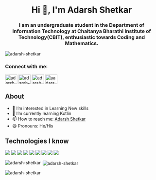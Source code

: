 <h1 align="center">Hi 👋, I'm Adarsh Shetkar</h1>

<h3 align="center">I am an undergraduate student in the Department of Information Technology at Chaitanya Bharathi Institute of Technology(CBIT), enthusiastic towards Coding and Mathematics.</h3>

<p align="left"> <img src="https://komarev.com/ghpvc/?username=adarsh-shetkar&label=Profile%20views&color=0e75b6&style=flat" alt="adarsh-shetkar" /> </p>

<h3 align="left">Connect with me:</h3>
<p align="left">
<a href="https://twitter.com/adarsh_shetkar" target="blank"><img align="center" src="https://raw.githubusercontent.com/rahuldkjain/github-profile-readme-generator/master/src/images/icons/Social/twitter.svg" alt="adarsh_shetkar" height="30" width="40" /></a>
<a href="https://linkedin.com/in/adarsh-shetkar-94a676208" target="blank"><img align="center" src="https://raw.githubusercontent.com/rahuldkjain/github-profile-readme-generator/master/src/images/icons/Social/linked-in-alt.svg" alt="adarsh-shetkar-94a676208" height="30" width="40" /></a>
<a href="https://www.codechef.com/users/adarshshetkar" target="blank"><img align="center" src="https://cdn.jsdelivr.net/npm/simple-icons@3.1.0/icons/codechef.svg" alt="adarshshetkar" height="30" width="40" /></a>
<a href="https://www.hackerrank.com/aadarsh_shetkar" target="blank"><img align="center" src="https://raw.githubusercontent.com/rahuldkjain/github-profile-readme-generator/master/src/images/icons/Social/hackerrank.svg" alt="aadarsh_shetkar" height="30" width="40" /></a>
</p>

<!---
## 🔗 Links
[![linkedin](https://img.shields.io/badge/linkedin-0A66C2?style=for-the-badge&logo=linkedin&logoColor=white)](https://www.linkedin.com/in/adarsh-shetkar-94a676208/)
[![twitter](https://img.shields.io/badge/twitter-1DA1F2?style=for-the-badge&logo=twitter&logoColor=white)](https://twitter.com/adarsh_shetkar)--->

## About

- 👀 I’m interested in Learning New skills
- 🌱 I’m currently learning Kotlin
- 📫 How to reach me: [Adarsh Shetkar](https://linkedin.com/in/adarsh-shetkar-94a676208)
- 😄 Pronouns: He/His

<h2>Technologies I know</h2>
<div style="display: inline-block">
  <img src="https://camo.githubusercontent.com/aa4e7225ee43867d83ed0da173bfc25414d00cdd0bb0eb89fe8820e234727537/68747470733a2f2f696d672e736869656c64732e696f2f62616467652f4769742532302d2532334630353033332e7376673f267374796c653d666c6174266c6f676f3d476974266c6f676f436f6c6f723d7768697465"> 
  <img src="https://camo.githubusercontent.com/c18cd53ff74afc46b5d7ed662cbf9c6dbd56b71a7273294d28158198577236e9/68747470733a2f2f696d672e736869656c64732e696f2f62616467652f4769744875622532302d2532333132313031312e7376673f267374796c653d666c6174266c6f676f3d476974487562266c6f676f436f6c6f723d7768697465">
  <img src="https://camo.githubusercontent.com/2737b75eaa2bfe68583c104646415e556dd8fd6faf3c51a9baceaf0cd940685d/68747470733a2f2f696d672e736869656c64732e696f2f62616467652f507974686f6e2532302d2532333134333534432e7376673f267374796c653d666c6174266c6f676f3d507974686f6e266c6f676f436f6c6f723d7768697465">
  <img src="https://camo.githubusercontent.com/6c1ef540990140a709d6c519c41140d30ed47052594301fee39384c293e4b490/68747470733a2f2f696d672e736869656c64732e696f2f62616467652f4a6176612532302d2532333435393834432e7376673f267374796c653d666c6174266c6f676f3d4a617661266c6f676f436f6c6f723d7768697465"> 
  <img src="https://camo.githubusercontent.com/f0b958ac0e7c8142218ff73c5aef0a80ac3cf7a46354479ccb2f860313eb7757/68747470733a2f2f696d672e736869656c64732e696f2f62616467652f48544d4c352532302d2532334533344632362e7376673f267374796c653d666c6174266c6f676f3d68746d6c35266c6f676f436f6c6f723d7768697465"> 
  <img src="https://camo.githubusercontent.com/a63d5c9831f4ee9295f510a85e32d64004a62535ff8697e8f9b89557c4610ade/68747470733a2f2f696d672e736869656c64732e696f2f62616467652f435353332532302d2532333135373242362e7376673f267374796c653d666c6174266c6f676f3d63737333266c6f676f436f6c6f723d7768697465">
  <img src="https://camo.githubusercontent.com/e43a80f33f4c3f1770fe23c93e21733631e2d9e8f22786e94b3ea4aafc309921/68747470733a2f2f696d672e736869656c64732e696f2f62616467652f4a6176615363726970742532302d2532333332333333302e7376673f267374796c653d666c6174266c6f676f3d4a617661536372697074266c6f676f436f6c6f723d253233463744463145"> 
  <img src="https://camo.githubusercontent.com/19cd225e46eb3bdcdce7a5bafd1887381640ef969c9486e8ae0c2040198f82cf/68747470733a2f2f696d672e736869656c64732e696f2f62616467652f52656163742532302d2532333230323332612e7376673f267374796c653d666c6174266c6f676f3d7265616374266c6f676f436f6c6f723d253233363144414642"> 
  <img src="https://camo.githubusercontent.com/ca559de059c1e25047e1609f89b62e7427232ec181632e3a8f9b6bda28619479/68747470733a2f2f696d672e736869656c64732e696f2f62616467652f646a616e676f2532302d2532333039324532302e7376673f267374796c653d66616c74266c6f676f3d646a616e676f266c6f676f436f6c6f723d7768697465">
</div>


<!---
## Github stats
<img src="https://github-readme-stats.vercel.app/api?username=Adarsh-Shetkar&&show_icons=true&title_color=ffffff&icon_color=bb2acf&text_color=daf7dc&bg_color=151515">
--->


<p align="left">
</p>

<p><img align="left" src="https://github-readme-stats.vercel.app/api/top-langs?username=adarsh-shetkar&show_icons=true&locale=en&layout=compact" alt="adarsh-shetkar" /></p>

<p>&nbsp;<img align="center" src="https://github-readme-stats.vercel.app/api?username=adarsh-shetkar&show_icons=true&locale=en" alt="adarsh-shetkar" /></p>

<p><img align="center" src="https://github-readme-streak-stats.herokuapp.com/?user=adarsh-shetkar&" alt="adarsh-shetkar" /></p>


<!---
Adarsh-Shetkar/Adarsh-Shetkar is a ✨ special ✨ repository because its `README.md` (this file) appears on your GitHub profile.
You can click the Preview link to take a look at your changes.
--->
